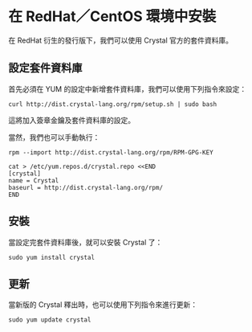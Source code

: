 # 在 RedHat／CentOS 環境中安裝

在 RedHat 衍生的發行版下，我們可以使用 Crystal 官方的套件資料庫。

## 設定套件資料庫

首先必須在 YUM 的設定中新增套件資料庫，我們可以使用下列指令來設定：

```
curl http://dist.crystal-lang.org/rpm/setup.sh | sudo bash
```

這將加入簽章金鑰及套件資料庫的設定。

當然，我們也可以手動執行：

```
rpm --import http://dist.crystal-lang.org/rpm/RPM-GPG-KEY

cat > /etc/yum.repos.d/crystal.repo <<END
[crystal]
name = Crystal
baseurl = http://dist.crystal-lang.org/rpm/
END
```

## 安裝

當設定完套件資料庫後，就可以安裝 Crystal 了：

```
sudo yum install crystal
```

## 更新

當新版的 Crystal 釋出時，也可以使用下列指令來進行更新：

```
sudo yum update crystal
```
